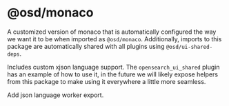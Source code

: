 # @osd/monaco

A customized version of monaco that is automatically configured the way we want it to be when imported as `@osd/monaco`. Additionally, imports to this package are automatically shared with all plugins using `@osd/ui-shared-deps`.

Includes custom xjson language support. The `opensearch_ui_shared` plugin has an example of how to use it, in the future we will likely expose helpers from this package to make using it everywhere a little more seamless.

Add json language worker export.